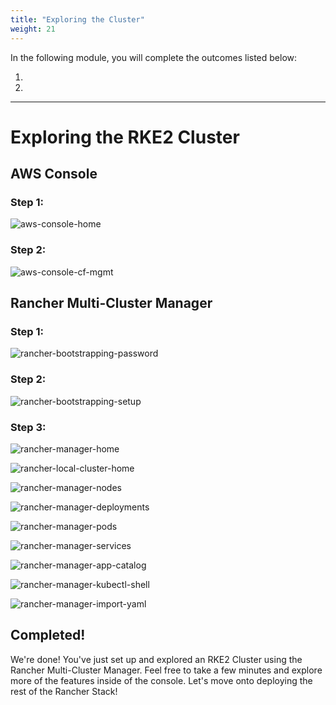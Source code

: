 ```yaml
---
title: "Exploring the Cluster"
weight: 21
---
```


In the following module, you will complete the outcomes listed below:

1. 
2. 

---


# Exploring the RKE2 Cluster

## AWS Console

### Step 1:

![aws-console-home](/static/images/content/21-aws-home.png)


### Step 2:

![aws-console-cf-mgmt](/static/images/content/21-aws-cf-mgmt.png)


## Rancher Multi-Cluster Manager

### Step 1:

![rancher-bootstrapping-password](/static/images/content/21-rancher-bootstrap-pw.png)


### Step 2:

![rancher-bootstrapping-setup](/static/images/content/21-rancher-bootstrap-setup.png)


### Step 3:

![rancher-manager-home](/static/images/content/21-rancher-home.png)

![rancher-local-cluster-home](/static/images/content/21-rancher-local-home.png)

![rancher-manager-nodes](/static/images/content/21-rancher-nodes.png)

![rancher-manager-deployments](/static/images/content/21-rancher-deployments.png)

![rancher-manager-pods](/static/images/content/21-rancher-pods.png)

![rancher-manager-services](/static/images/content/21-rancher-services.png)

![rancher-manager-app-catalog](/static/images/content/21-rancher-app-catalog.png)

![rancher-manager-kubectl-shell](/static/images/content/21-rancher-kubectl-shell.png)

![rancher-manager-import-yaml](/static/images/content/21-rancher-import-yaml.png)

## Completed!

We're done! You've just set up and explored an RKE2 Cluster using the Rancher Multi-Cluster Manager. Feel free to take a few minutes and explore more of the features inside of the console. Let's move onto deploying the rest of the Rancher Stack!
